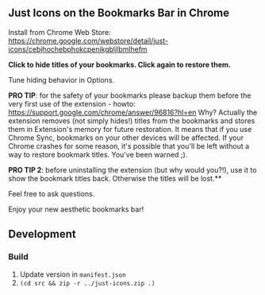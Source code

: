 Just Icons on the Bookmarks Bar in Chrome
----------------------------------------

Install from Chrome Web Store: https://chrome.google.com/webstore/detail/just-icons/cebjhochebphokcpenikgbljlbmlhefm

**Click to hide titles of your bookmarks. Click again to restore them.**

Tune hiding behavior in Options.

**PRO TIP**: for the safety of your bookmarks please backup them before the very first use of the extension -
howto: https://support.google.com/chrome/answer/96816?hl=en
Why? Actually the extension removes (not simply hides!) titles from the bookmarks and stores them in Extension's memory for
future restoration. It means that if you use Chrome Sync, bookmarks on your other devices will be affected. If your Chrome
crashes for some reason, it's possible that you'll be left without a way to restore bookmark titles. You've been warned ;).

**PRO TIP 2**: before uninstalling the extension (but why would you?!), use it to show the bookmark titles back. Otherwise the
titles will be lost.**

Feel free to ask questions.

Enjoy your new aesthetic bookmarks bar!

## Development

### Build

1. Update version in `manifest.json`
1. `(cd src && zip -r ../just-icons.zip .)`
